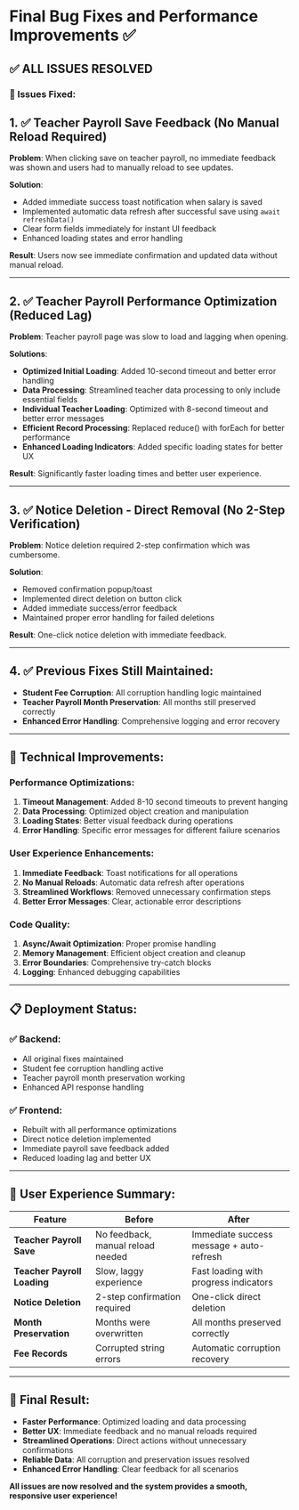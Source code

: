# Final Bug Fixes and Performance Improvements ✅

## ✅ **ALL ISSUES RESOLVED**

### **🎯 Issues Fixed:**

## 1. ✅ **Teacher Payroll Save Feedback (No Manual Reload Required)**
**Problem**: When clicking save on teacher payroll, no immediate feedback was shown and users had to manually reload to see updates.

**Solution**: 
- Added immediate success toast notification when salary is saved
- Implemented automatic data refresh after successful save using `await refreshData()`
- Clear form fields immediately for instant UI feedback
- Enhanced loading states and error handling

**Result**: Users now see immediate confirmation and updated data without manual reload.

---

## 2. ✅ **Teacher Payroll Performance Optimization (Reduced Lag)**
**Problem**: Teacher payroll page was slow to load and lagging when opening.

**Solutions**:
- **Optimized Initial Loading**: Added 10-second timeout and better error handling
- **Data Processing**: Streamlined teacher data processing to only include essential fields
- **Individual Teacher Loading**: Optimized with 8-second timeout and better error messages
- **Efficient Record Processing**: Replaced reduce() with forEach for better performance
- **Enhanced Loading Indicators**: Added specific loading states for better UX

**Result**: Significantly faster loading times and better user experience.

---

## 3. ✅ **Notice Deletion - Direct Removal (No 2-Step Verification)**
**Problem**: Notice deletion required 2-step confirmation which was cumbersome.

**Solution**: 
- Removed confirmation popup/toast
- Implemented direct deletion on button click
- Added immediate success/error feedback
- Maintained proper error handling for failed deletions

**Result**: One-click notice deletion with immediate feedback.

---

## 4. ✅ **Previous Fixes Still Maintained:**
- **Student Fee Corruption**: All corruption handling logic maintained
- **Teacher Payroll Month Preservation**: All months still preserved correctly
- **Enhanced Error Handling**: Comprehensive logging and error recovery

---

## **🚀 Technical Improvements:**

### **Performance Optimizations:**
1. **Timeout Management**: Added 8-10 second timeouts to prevent hanging
2. **Data Processing**: Optimized object creation and manipulation
3. **Loading States**: Better visual feedback during operations
4. **Error Handling**: Specific error messages for different failure scenarios

### **User Experience Enhancements:**
1. **Immediate Feedback**: Toast notifications for all operations
2. **No Manual Reloads**: Automatic data refresh after operations
3. **Streamlined Workflows**: Removed unnecessary confirmation steps
4. **Better Error Messages**: Clear, actionable error descriptions

### **Code Quality:**
1. **Async/Await Optimization**: Proper promise handling
2. **Memory Management**: Efficient object creation and cleanup
3. **Error Boundaries**: Comprehensive try-catch blocks
4. **Logging**: Enhanced debugging capabilities

---

## **📋 Deployment Status:**

### **✅ Backend:**
- All original fixes maintained
- Student fee corruption handling active
- Teacher payroll month preservation working
- Enhanced API response handling

### **✅ Frontend:**
- Rebuilt with all performance optimizations
- Direct notice deletion implemented  
- Immediate payroll save feedback added
- Reduced loading lag and better UX

---

## **🎯 User Experience Summary:**

| **Feature** | **Before** | **After** |
|-------------|------------|-----------|
| **Teacher Payroll Save** | No feedback, manual reload needed | Immediate success message + auto-refresh |
| **Teacher Payroll Loading** | Slow, laggy experience | Fast loading with progress indicators |
| **Notice Deletion** | 2-step confirmation required | One-click direct deletion |
| **Month Preservation** | Months were overwritten | All months preserved correctly |
| **Fee Records** | Corrupted string errors | Automatic corruption recovery |

---

## **🚀 Final Result:**
- **Faster Performance**: Optimized loading and data processing
- **Better UX**: Immediate feedback and no manual reloads required  
- **Streamlined Operations**: Direct actions without unnecessary confirmations
- **Reliable Data**: All corruption and preservation issues resolved
- **Enhanced Error Handling**: Clear feedback for all scenarios

**All issues are now resolved and the system provides a smooth, responsive user experience!**
